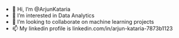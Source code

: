 - 👋 Hi, I’m @ArjunKataria
- 👀 I’m interested in Data Analytics
- 💞️ I’m looking to collaborate on machine learning projects
- 📫 My linkedin profile is linkedin.com/in/arjun-kataria-7873b1123

<!---
ArjunKataria/ArjunKataria is a ✨ special ✨ repository because its `README.md` (this file) appears on your GitHub profile.
You can click the Preview link to take a look at your changes.
--->
